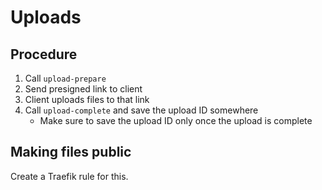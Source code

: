 # Uploads

## Procedure

1. Call `upload-prepare`
1. Send presigned link to client
1. Client uploads files to that link
1. Call `upload-complete` and save the upload ID somewhere
    - Make sure to save the upload ID only once the upload is complete

## Making files public

Create a Traefik rule for this.

